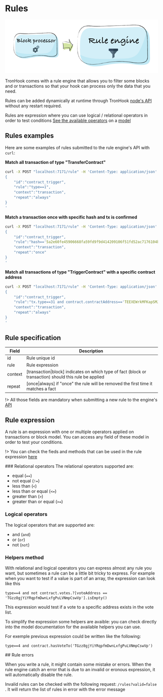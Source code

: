 # Rules
![TronHook node](/images/rule_engine.png)

TronHook comes with a rule engine that allows you to filter some blocks and or transactions so that your hook can process only the data that you need.

Rules can be added dynamically at runtime through TronHook [node's API](node?id=api) without any restart required.

Rules are expression where you can use logical / relational operators in order to test conditions [See the available operators](/rules?id=rule-expression) on a [model](/docs/model ':ignore')

## Rules examples
Here are some examples of rules submitted to the rule engine's API with `curl`:

**Match all  transaction of type "TransferContract"**
```bash
curl -X POST "localhost:7171/rule" -H 'Content-Type: application/json' -d'
{
	"id":"contract_trigger",
	"rule":"type==1",
	"context":"transaction",
	"repeat":"always"
}
'
```
**Match a  transaction once with specific hash and tx is confirmed**
```bash
curl -X POST "localhost:7171/rule" -H 'Content-Type: application/json' -d'
{
	"id":"contract_trigger",
	"rule":"hash=='5a2e60fe45906668fa59fd9f9d414209106f51fd52ac7176104bc0b31c66dfff' and confirmed==true",
	"context":"transaction",
	"repeat":"once"
}
'
```

**Match all  transactions of type "TriggerContract" with a  specific contract address**
```bash
curl -X POST "localhost:7171/rule" -H 'Content-Type: application/json' -d'
{
	"id":"contract_trigger",
	"rule":"tx.type==31 and contract.contractAddress=='TEEXEWrkMFKapSMJ6mErg39ELFKDqEs6w3'",
	"context":"transaction",
	"repeat":"always"
}
'
```

## Rule specification
Field | Description
-------- | -----
id | Rule unique id
rule | Rule expression
context | [transaction\|block] indicates on which type of fact (block or transaction) should this rule be applied
repeat | [once\|always] if "once" the rule will be removed the first time it matches a fact

!> All those fields are mandatory when submitting a new rule to the engine's [API](/node?id=api)

## Rule expression

A rule is an expression with one or multiple operators applied on transactions or block model. You can access any field of these model in order to test your conditions.

!> You can check the fieds and methods that can be used in the rule expression [here](/docs/model ':ignore')

### Relational operators
The relational operators supported are:

 - equal (`==`)
 - not equal (`!=`)
 - less than (`<`)
 - less than or equal (`<=`)
 - greater than (`>`)
 - greater than or equal (`>=`)


### Logical operators

The logical operators that are supported are:

- and (`and`)
- or (`or`)
- not (`not`)

### Helpers method

With relational and logical operators you can express almost any rule you want, but sometimes a rule can be a little bit tricky to express. For example when you want to test if a value is part of an array, the expression can look like this

```
type==4 and not contract.votes.?[voteAddress == 'TGzz8gjYiYRqpfmDwnLxfgPuLVNmpCswVp'].isEmpty()
```

This expression would test if a vote to a specific address exists in the vote list. 

To simplify the expression some helpers are avaible: you can check directly into the model documentation for the available helpers you can use.

For exemple previous expression could be written like the following:

```
type==4 and contract.hasVoteTo('TGzz8gjYiYRqpfmDwnLxfgPuLVNmpCswVp')
```

## Rule errors

When you write a rule, it might contain some mistake or errors. When the rule engine catch an error that is due to an invalid or eronous expression, it will automatically disable the rule. 

Invalid rules can be checked with the following request: `/rules?valid=false` . It will return the list of rules in error with the error message